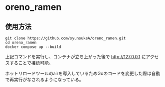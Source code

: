 # oreno_ramen

## 使用方法
```
git clone https://github.com/syunsukeA/oreno_ramen.git
cd oreno_ramen
docker compose up --build
```
上記コマンドを実行し、コンテナが立ち上がった後で
http://127.0.0.1 にアクセスすることで接続可能。

ホットリロードツールのairを導入しているためGoのコードを変更した際は自動で再実行がなされるようになっている。